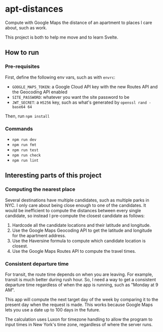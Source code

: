 # apt-distances

Compute with Google Maps the distance of an apartment to places I care about, such as work.

This project is both to help me move and to learn Svelte.

## How to run

### Pre-requisites

First, define the following env vars, such as with `envrc`:

- `GOOGLE_MAPS_TOKEN`: a Google Cloud API key with the new Routes API and the Geocoding API enabled
- `SITE_PASSWORD`: whatever you want the site password to be
- `JWT_SECRET`: a `HS256` key, such as what's generated by `openssl rand -base64 64`

Then, run `npm install`

### Commands

- `npm run dev`
- `npm run fmt`
- `npm run test`
- `npm run check`
- `npm run lint`

## Interesting parts of this project

### Computing the nearest place

Several destinations have multiple candidates, such as multiple parks in NYC. I only care about being close enough to one of the candidates. It would be inefficient to compute the distances between every single candidate, so instead I pre-compute the closest candidate as follows:

1. Hardcode all the candidate locations and their latitude and longitude.
2. Use the Google Maps Geocoding API to get the latitude and longitude for the apartment address.
3. Use the Haversine formula to compute which candidate location is closest.
4. Use the Google Maps Routes API to compute the travel times.

### Consistent departure time

For transit, the route time depends on when you are leaving. For example, transit is much better during rush hour. So, I need a way to get a consistent departure time regardless of when the app is running, such as "Monday at 9 AM".

This app will compute the next target day of the week by comparing it to the present day when the request is made. This works because Google Maps lets you use a date up to 100 days in the future.

The calculation uses Luxon for timezone handling to allow the program to input times in New York's time zone, regardless of where the server runs.

